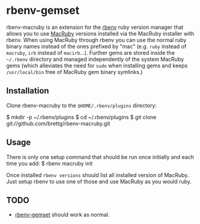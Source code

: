 # rbenv-gemset

rbenv-macruby is an extension for the [rbenv][rbenv] ruby version manager that allows you to use
[MacRuby][macruby] versions installed via the MacRuby installer with rbenv. When using MacRuby
through rbenv you can use the normal ruby binary names instead of the ones prefixed by "mac" (e.g.
`ruby` instead of `macruby`, `irb` instead of `macirb`...). Further gems are stored inside the
`~/.rbenv` directory and managed independently of the system MacRuby gems (which alleviates the need
for `sudo` when installing gems and keeps `/usr/local/bin` free of MacRuby gem binary symlinks.)

## Installation

Clone rbenv-macruby to the `$HOME/.rbenv/plugins` directory:

  $ mkdir -p ~/.rbenv/plugins
  $ cd ~/.rbenv/plugins
  $ git clone git://github.com/brettg/rbenv-macruby.git

## Usage

There is only one setup command that should be run once initially and each time
you add:
  $ rbenv macruby init

Once installed `rbenv versions` should list all installed version of MacRuby. Just setup rbenv to
use one of those and use MacRuby as you would ruby.

## TODO
* [rbenv-gemset][rbenv-gemset] should work as normal.

[macruby]: http://macruby.org/
[rbenv]: http://github.com/sstephenson/rbenv
[rbenv-gemset]: http://github.com/sstephenson/rbenv-gemset
